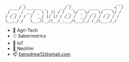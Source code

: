 ```
       __                  __                    ___
  ____/ /_______ _      __/ /_  ___  ____  ____ <  /
 / __  / ___/ _ \ | /| / / __ \/ _ \/ __ \/ __ \/ / 
/ /_/ / /  /  __/ |/ |/ / /_/ /  __/ / / / /_/ / /  
\__,_/_/   \___/|__/|__/_.___/\___/_/ /_/\____/_/   
```

- 🌱 Agri-Tech
- ⚾️ Sabermetrics
- 🍓 IoT
- 🧪 NeoVim
- 📫 benodrew12@gmail.com
